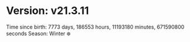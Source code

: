# Version: v21.3.11
Time since birth: 7773 days, 186553 hours, 11193180 minutes, 671590800 seconds
Season: Winter ❄️
